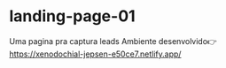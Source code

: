 # landing-page-01
Uma pagina pra captura leads
 Ambiente desenvolvido👉  https://xenodochial-jepsen-e50ce7.netlify.app/
